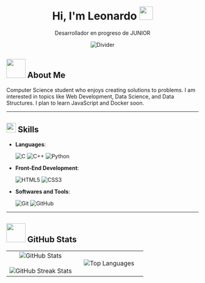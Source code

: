 <h1 align="center"><b>Hi, I'm Leonardo</b> <img src="https://media.giphy.com/media/hvRJCLFzcasrR4ia7z/giphy.gif" width="35"></h1>
<p align="center">Desarrollador en progreso de JUNIOR</p>

<p align="center">
  <img src="https://user-images.githubusercontent.com/73097560/115834477-dbab4500-a447-11eb-908a-139a6edaec5c.gif" alt="Divider">
</p>

## <picture><img src="https://github.com/7oSkaaa/7oSkaaa/blob/main/Images/about_me.gif?raw=true" width="50px"></picture> About Me

<p>
  Computer Science student who enjoys creating solutions to problems.  
  I am interested in topics like Web Development, Data Science, and Data Structures.  
  I plan to learn JavaScript and Docker soon.
</p>

---

## <img src="https://media2.giphy.com/media/QssGEmpkyEOhBCb7e1/giphy.gif?cid=ecf05e47a0n3gi1bfqntqmob8g9aid1oyj2wr3ds3mg700bl&rid=giphy.gif" width="25"> <b>Skills</b>

<p align="center">

- **Languages**:
  
    ![C](https://img.shields.io/badge/C%20-%232370ED.svg?style=for-the-badge&logo=c&logoColor=white)
    ![C++](https://img.shields.io/badge/C++%20-%2300599C.svg?style=for-the-badge&logo=c%2B%2B&logoColor=white)
    ![Python](https://img.shields.io/badge/Python%20-%2314354C.svg?style=for-the-badge&logo=python&logoColor=white)

- **Front-End Development**:
  
   ![HTML5](https://img.shields.io/badge/HTML5%20-%23E34F26.svg?style=for-the-badge&logo=html5&logoColor=white)
   ![CSS3](https://img.shields.io/badge/CSS%20-%231572B6.svg?style=for-the-badge&logo=css3&logoColor=white)
  
- **Softwares and Tools**:

    ![Git](https://img.shields.io/badge/git-%23F05033.svg?style=for-the-badge&logo=git&logoColor=white)
    ![GitHub](https://img.shields.io/badge/github-%23121011.svg?style=for-the-badge&logo=github&logoColor=white)

</p>

---

## <img src="https://github.com/7oSkaaa/7oSkaaa/blob/main/Images/stats.gif" width="50px"> <b>GitHub Stats</b>

<p align="center">
<table align="center">
<tr>
<td align="center" width="50%">
  <img src="https://github-readme-stats.vercel.app/api?username=AFLeonardo&theme=dark&show_icons=true&count_private=true" alt="GitHub Stats">
  <br><br>
  <img src="https://github-readme-streak-stats.herokuapp.com/?user=AFLeonardo&theme=dark&hide_border=false" alt="GitHub Streak Stats">
</td>
<td align="center" width="50%">
  <img src="https://github-readme-stats.anuraghazra1.vercel.app/api/top-langs/?username=AFLeonardo&theme=dark&hide_border=false&no-bg=true&no-frame=true&langs_count=10" alt="Top Languages">
</td>
</tr>
</table>
</p>
